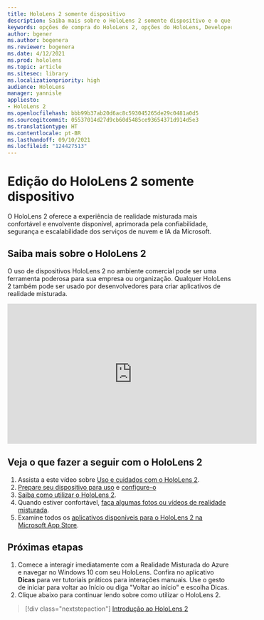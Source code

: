 ```yaml
---
title: HoloLens 2 somente dispositivo
description: Saiba mais sobre o HoloLens 2 somente dispositivo e o que fazer após adquirir um.
keywords: opções de compra do HoloLens 2, opções do HoloLens, Developer Edition
author: bgener
ms.author: bogenera
ms.reviewer: bogenera
ms.date: 4/12/2021
ms.prod: hololens
ms.topic: article
ms.sitesec: library
ms.localizationpriority: high
audience: HoloLens
manager: yannisle
appliesto:
- HoloLens 2
ms.openlocfilehash: bbb99b37ab20d6ac8c593045265de29c0481a0d5
ms.sourcegitcommit: 05537014d27d9cb60d5485ce93654371d914d5e3
ms.translationtype: HT
ms.contentlocale: pt-BR
ms.lasthandoff: 09/10/2021
ms.locfileid: "124427513"
---
```

# <a name="hololens-2-device-only-edition"></a>Edição do HoloLens 2 somente dispositivo

O HoloLens 2 oferece a experiência de realidade misturada mais confortável e envolvente disponível, aprimorada pela confiabilidade, segurança e escalabilidade dos serviços de nuvem e IA da Microsoft.

## <a name="learn-about-hololens-2"></a>Saiba mais sobre o HoloLens 2
O uso de dispositivos HoloLens 2 no ambiente comercial pode ser uma ferramenta poderosa para sua empresa ou organização. Qualquer HoloLens 2 também pode ser usado por desenvolvedores para criar aplicativos de realidade misturada.

<iframe width="560" height="315" src="https://www.youtube.com/embed/XwOnHqiNAeU" frameborder="0" allow="accelerometer; autoplay; clipboard-write; encrypted-media; gyroscope; picture-in-picture" allowfullscreen></iframe>

## <a name="heres-what-to-do-next-with-the-hololens-2"></a>Veja o que fazer a seguir com o HoloLens 2

1. Assista a este vídeo sobre [Uso e cuidados com o HoloLens 2](/hololens/hololens2-maintenance##HoloLens-2-Use-and-Care).
1. [Prepare seu dispositivo para uso](/hololens/hololens2-setup) e [configure-o](/hololens/hololens2-start)
1. [Saiba como utilizar o HoloLens 2](/hololens/holographic-home).
1. Quando estiver confortável, [faça algumas fotos ou vídeos de realidade misturada](/hololens/holographic-photos-and-videos).
1. Examine todos os [aplicativos disponíveis para o HoloLens 2 na Microsoft App Store](/hololens/holographic-store-apps).

## <a name="next-steps"></a>Próximas etapas

1. Comece a interagir imediatamente com a Realidade Misturada do Azure e navegar no Windows 10 com seu HoloLens. Confira no aplicativo **Dicas** para ver tutoriais práticos para interações manuais. Use o gesto de iniciar para voltar ao Início ou diga "Voltar ao início" e escolha Dicas.
1. Clique abaixo para continuar lendo sobre como utilizar o HoloLens 2.

> [!div class="nextstepaction"]
> [Introdução ao HoloLens 2](hololens2-basic-usage.md)